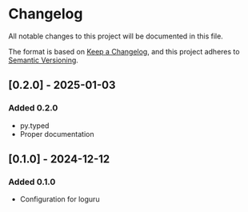 # Changelog #

All notable changes to this project will be documented in this file.

The format is based on [Keep a Changelog](https://keepachangelog.com/en/1.0.0/),
and this project adheres to [Semantic Versioning](https://semver.org/spec/v2.0.0.html).

## [0.2.0] - 2025-01-03 ##

### Added 0.2.0 ###

- py.typed
- Proper documentation

## [0.1.0] - 2024-12-12 ##

### Added 0.1.0 ###

- Configuration for loguru

[//]: # (Header for a release: ## [1.1.0] - 2023-09-01)

[//]: # (Sections: Added / Changed / Deprecated / Removed / Fixed)
